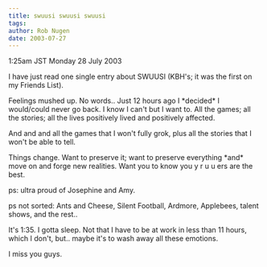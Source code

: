 ```yaml
---
title: swuusi swuusi swuusi
tags: 
author: Rob Nugen
date: 2003-07-27
---
```


<p class=date>1:25am JST Monday 28 July 2003</p>

<p>I have just read one single entry about SWUUSI (KBH's; it was the
first on my Friends List).</p>

<p>Feelings mushed up.  No words..  Just 12 hours ago I *decided* I
would/could never go back.  I know I can't but I want to.  All the
games; all the stories; all the lives positively lived and positively
affected.</p>

<p>And and and all the games that I won't fully grok, plus all the
stories that I won't be able to tell.</p>

<p>Things change.  Want to preserve it; want to preserve everything
*and* move on and forge new realities.   Want you to know you y r u u
ers are the best.</p>

<p>ps: ultra proud of Josephine and Amy.</p>

<p>ps not sorted: Ants and Cheese, Silent Football, Ardmore,
Applebees, talent shows, and the rest..</p>

<p>It's 1:35.  I gotta sleep.  Not that I have to be at work in less
than 11 hours, which I don't, but..  maybe it's to wash away all these
emotions.</p>

<p>I miss you guys.</p>
